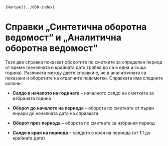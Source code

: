 ```{only} html
[Нагоре](../000-index)
```

#  Справки „Синтетична оборотна ведомост” и „Аналитична оборотна ведомост”

Тези две справки показват оборотите по сметките за определен период от
време (началната и крайната дата трябва да са в една и съща година).
Разликата между двете справки е, че в аналитичната са показани и
оборотите на отделните подсметки. Справката има следните колони:

 - **Салдо в началото на годината** – началното салдо на сметката за избраната година

 - **Оборот до началото на периода** – оборота по сметката от първи януари до началната дата на справката 

 - **Оборот през периода** – оборота по сметката за избрания период

 - **Салдо в края на периода** – салдото в края на периода (от 1.1 до крайната дата)